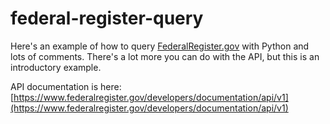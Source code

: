 # federal-register-query

Here's an example of how to query [FederalRegister.gov](http://www.federalregister.gov) with Python and lots of comments.  There's a lot more you can do with the API, but this is an introductory example.

API documentation is here:
[https://www.federalregister.gov/developers/documentation/api/v1](https://www.federalregister.gov/developers/documentation/api/v1)
